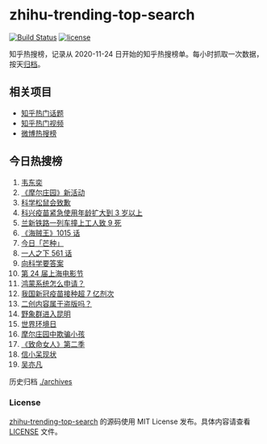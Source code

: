 # zhihu-trending-top-search

[![Build Status](https://github.com/justjavac/zhihu-trending-top-search/workflows/ci/badge.svg?branch=main)](https://github.com/justjavac/zhihu-trending-top-search/actions)
[![license](https://img.shields.io/github/license/justjavac/zhihu-trending-top-search)](https://github.com/justjavac/zhihu-trending-top-search/blob/main/LICENSE)

知乎热搜榜，记录从 2020-11-24 日开始的知乎热搜榜单。每小时抓取一次数据，按天[归档](./archives)。

## 相关项目

- [知乎热门话题](https://github.com/justjavac/zhihu-trending-hot-questions)
- [知乎热门视频](https://github.com/justjavac/zhihu-trending-hot-video)
- [微博热搜榜](https://github.com/justjavac/weibo-trending-hot-search)

## 今日热搜榜

<!-- BEGIN -->
<!-- 最后更新时间 Sat Jun 05 2021 23:11:35 GMT+0800 (China Standard Time) -->

1. [韦东奕](https://www.zhihu.com/search?q=韦东奕)
2. [《摩尔庄园》新活动](https://www.zhihu.com/search?q=摩尔庄园)
3. [科学松鼠会致歉](https://www.zhihu.com/search?q=科学松鼠会)
4. [科兴疫苗紧急使用年龄扩大到 3 岁以上](https://www.zhihu.com/search?q=科兴疫苗)
5. [兰新铁路一列车撞上工人致 9 死](https://www.zhihu.com/search?q=兰新铁路)
6. [《海贼王》1015 话](https://www.zhihu.com/search?q=海贼王)
7. [今日「芒种」](https://www.zhihu.com/search?q=芒种)
8. [一人之下 561 话](https://www.zhihu.com/search?q=一人之下)
9. [向科学要答案](https://www.zhihu.com/search?q=向科学要答案)
10. [第 24 届上海电影节](https://www.zhihu.com/search?q=上海电影节)
11. [鸿蒙系统怎么申请？](https://www.zhihu.com/search?q=鸿蒙系统怎么申请)
12. [我国新冠疫苗接种超 7 亿剂次](https://www.zhihu.com/search?q=新冠疫苗)
13. [二创内容属于盗版吗？](https://www.zhihu.com/search?q=二创)
14. [野象群进入昆明](https://www.zhihu.com/search?q=云南大象)
15. [世界环境日](https://www.zhihu.com/search?q=世界环境日)
16. [摩尔庄园中欺骗小孩](https://www.zhihu.com/search?q=摩尔庄园)
17. [《致命女人》第二季](https://www.zhihu.com/search?q=致命女人)
18. [信小呆现状](https://www.zhihu.com/search?q=信小呆)
19. [吴亦凡](https://www.zhihu.com/search?q=吴亦凡)

<!-- END -->

历史归档 [./archives](./archives)

### License

[zhihu-trending-top-search](https://github.com/justjavac/zhihu-trending-top-search)
的源码使用 MIT License 发布。具体内容请查看 [LICENSE](./LICENSE) 文件。
